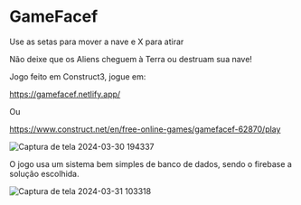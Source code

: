 # GameFacef
Use as setas para mover a nave e X para atirar

Não deixe que os Aliens cheguem à Terra ou destruam sua nave!


Jogo feito em Construct3,
jogue em:

https://gamefacef.netlify.app/

Ou

https://www.construct.net/en/free-online-games/gamefacef-62870/play

![Captura de tela 2024-03-30 194337](https://github.com/pagfrare/GameFacef/assets/109170339/5da3c977-0731-4343-a6d9-eae97bffd92d)

O jogo usa um sistema bem simples de banco de dados, sendo o firebase a solução escolhida.

![Captura de tela 2024-03-31 103318](https://github.com/pagfrare/GameFacef/assets/109170339/f123a227-49e3-4efb-9ea3-f4c5f95b3adf)
